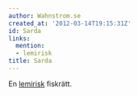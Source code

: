 ```yaml
---
author: Wahnstrom.se
created_at: '2012-03-14T19:15:31Z'
id: Sarda
links:
  mention:
  - lemirisk
title: Sarda
---
```


En [lemirisk] fiskrätt.

  [lemirisk]: lemirisk